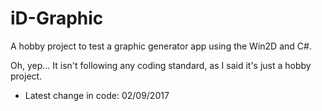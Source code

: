 # iD-Graphic
A hobby project to test a graphic generator app using the Win2D and C#. 

Oh, yep... It isn't following any coding standard, as I said it's just a hobby project.

* Latest change in code: 02/09/2017
